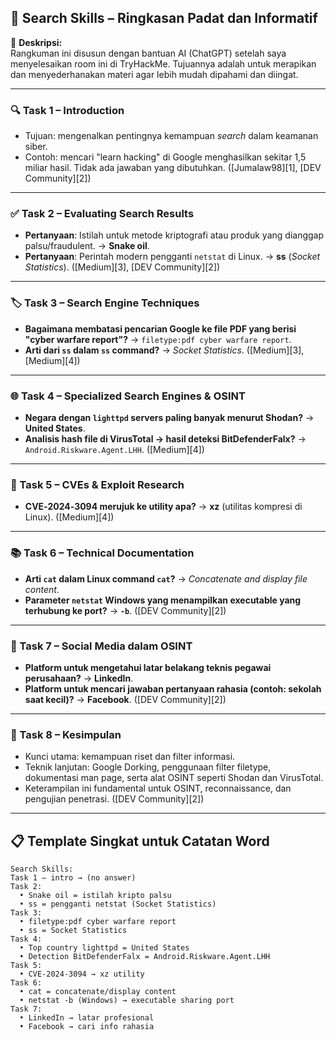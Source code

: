 ## 🧠 Search Skills – Ringkasan Padat dan Informatif

📝 **Deskripsi:**  
Rangkuman ini disusun dengan bantuan AI (ChatGPT) setelah saya menyelesaikan room ini di TryHackMe. Tujuannya adalah untuk merapikan dan menyederhanakan materi agar lebih mudah dipahami dan diingat.

---

### 🔍 Task 1 – Introduction

* Tujuan: mengenalkan pentingnya kemampuan *search* dalam keamanan siber.
* Contoh: mencari "learn hacking" di Google menghasilkan sekitar 1,5 miliar hasil. Tidak ada jawaban yang dibutuhkan. ([Jumalaw98][1], [DEV Community][2])

---

### ✅ Task 2 – Evaluating Search Results

* **Pertanyaan**: Istilah untuk metode kriptografi atau produk yang dianggap palsu/fraudulent.
  → **Snake oil**.
* **Pertanyaan**: Perintah modern pengganti `netstat` di Linux.
  → **ss** (*Socket Statistics*). ([Medium][3], [DEV Community][2])

---

### 🏷️ Task 3 – Search Engine Techniques

* **Bagaimana membatasi pencarian Google ke file PDF yang berisi "cyber warfare report"?**
  → `filetype:pdf cyber warfare report`.
* **Arti dari `ss` dalam `ss` command?**
  → *Socket Statistics*.  ([Medium][3], [Medium][4])

---

### 🌐 Task 4 – Specialized Search Engines & OSINT

* **Negara dengan `lighttpd` servers paling banyak menurut Shodan?**
  → **United States**.
* **Analisis hash file di VirusTotal → hasil deteksi BitDefenderFalx?**
  → `Android.Riskware.Agent.LHH`.  ([Medium][4])

---

### 🧾 Task 5 – CVEs & Exploit Research

* **CVE‑2024‑3094 merujuk ke utility apa?**
  → **xz** (utilitas kompresi di Linux). ([Medium][4])

---

### 📚 Task 6 – Technical Documentation

* **Arti `cat` dalam Linux command `cat`?**
  → *Concatenate and display file content*.
* **Parameter `netstat` Windows yang menampilkan executable yang terhubung ke port?**
  → **`-b`**.  ([DEV Community][2])

---

### 📱 Task 7 – Social Media dalam OSINT

* **Platform untuk mengetahui latar belakang teknis pegawai perusahaan?**
  → **LinkedIn**.
* **Platform untuk mencari jawaban pertanyaan rahasia (contoh: sekolah saat kecil)?**
  → **Facebook**.  ([DEV Community][2])

---

### 🧠 Task 8 – Kesimpulan

* Kunci utama: kemampuan riset dan filter informasi.
* Teknik lanjutan: Google Dorking, penggunaan filter filetype, dokumentasi man page, serta alat OSINT seperti Shodan dan VirusTotal.
* Keterampilan ini fundamental untuk OSINT, reconnaissance, dan pengujian penetrasi.  ([DEV Community][2])

---

## 📋 Template Singkat untuk Catatan Word

```
Search Skills:
Task 1 – intro → (no answer)
Task 2:
  • Snake oil = istilah kripto palsu
  • ss = pengganti netstat (Socket Statistics)
Task 3:
  • filetype:pdf cyber warfare report
  • ss = Socket Statistics
Task 4:
  • Top country lighttpd = United States
  • Detection BitDefenderFalx = Android.Riskware.Agent.LHH
Task 5:
  • CVE‑2024‑3094 → xz utility
Task 6:
  • cat = concatenate/display content
  • netstat -b (Windows) → executable sharing port
Task 7:
  • LinkedIn → latar profesional
  • Facebook → cari info rahasia
```
